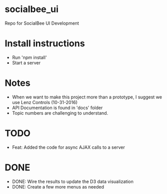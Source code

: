 # socialbee_ui
Repo for SocialBee UI Development

# Install instructions
* Run 'npm install'
* Start a server

# Notes

* When we want to make this project more than a prototype, I suggest we use Lenz Controls (10-31-2016)
* API Documentation is found in 'docs' folder
* Topic numbers are challenging to understand.

# TODO

* Feat: Added the code for async AJAX calls to a server

# DONE

* DONE: Wire the results to update the D3 data visualization
* DONE: Create a few more menus as needed
